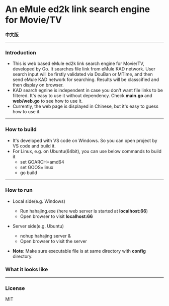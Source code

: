 # An eMule ed2k link search engine for Movie/TV

**中文版**

---
### Introduction
* This is web based eMule ed2k link search engine for Movie/TV, developed by Go. It searches file link from eMule KAD network. User search input will be firstly validated via DouBan or MTime, and then send eMule KAD network for searching. Results will be classcified and then display on browser.
* KAD search egnine is independent in case you don't want file links to be filtered. It's easy to use it without dependency. Check **main.go** and **web/web.go** to see how to use it.
* Currently, the web page is displayed in Chinese, but it's easy to guess how to use it.

---
### How to build
- It's developed with VS code on Windows. So you can open project by VS code and build it.
- For Linux, e.g. on Ubuntu(64bit), you can use below commands to build it
    * set GOARCH=amd64
    * set GOOS=linux
    * go build

---
### How to run
- Local side(e.g. Windows)
    * Run hahajing.exe (here web server is started at **localhost:66**)
    * Open browser to visit **localhost:66**
- Server side(e.g. Ubuntu)
    * nohup hahajing server &
    * Open browser to visit the server
    
- **Note**: Make sure executable file is at same directory with **config** directory.

### What it looks like

---
### License
MIT
